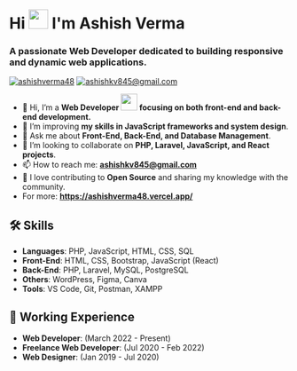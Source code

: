 <!----------------------------------- Heading Section ------------------------------------>
<h1 align="left">
    Hi
    <img src="https://media.giphy.com/media/hvRJCLFzcasrR4ia7z/giphy.gif" width="35px"/>
    I'm Ashish Verma
<!--     <img src="https://camo.githubusercontent.com/d3359cb00ab0b5ed8f2e1fe3fceb4fbaf3b614340f8c0db99c17b9f50b351770/68747470733a2f2f656d6f6a69732e736c61636b6d6f6a69732e636f6d2f656d6f6a69732f696d616765732f313533313834393433302f343234362f626c6f622d73756e676c61737365732e6769663f31353331383439343330" width="35"> -->
  
</h1>
<h3 align="left">A passionate Web Developer dedicated to building responsive and dynamic web applications.</h3>
<!----------------------------------- Profile View Section ------------------------------------>
<p align="left"> <a href="https://twitter.com/" target="blank"><img src="https://img.shields.io/twitter/follow/coderbaba0?logo=twitter&style=for-the-badge" alt="ashishverma48" /></a> <a title="ashishkv845@gmail.com" href="mailto:ashishkv845@gmail.com">
        <img src="https://img.shields.io/badge/Gmail-D14836?style=for-the-badge&logo=gmail&logoColor=white" alt="ashishkv845@gmail.com" />
    </a></p>

- 👋 Hi, I’m a **Web Developer <img src="https://media.giphy.com/media/WUlplcMpOCEmTGBtBW/giphy.gif" width="30"> focusing on both front-end and back-end development.**
- 🌱 I’m improving **my skills in JavaScript frameworks and system design**.
- 💬 Ask me about **Front-End, Back-End, and Database Management**.
- 💞️ I’m looking to collaborate on **PHP, Laravel, JavaScript, and React projects**.
- 📫 How to reach me: **ashishkv845@gmail.com**
- 💞️ I love contributing to **Open Source** and sharing my knowledge with the community.
- For more: **https://ashishverma48.vercel.app/**

## 🛠 Skills

- **Languages**: PHP, JavaScript, HTML, CSS, SQL
- **Front-End**: HTML, CSS, Bootstrap, JavaScript (React)
- **Back-End**: PHP, Laravel, MySQL, PostgreSQL
- **Others**: WordPress, Figma, Canva
- **Tools**: VS Code, Git, Postman, XAMPP

## 📄 Working Experience

- **Web Developer**:  (March 2022 - Present)
- **Freelance Web Developer**:  (Jul 2020 - Feb 2022)
- **Web Designer**:  (Jan 2019 - Jul 2020)
